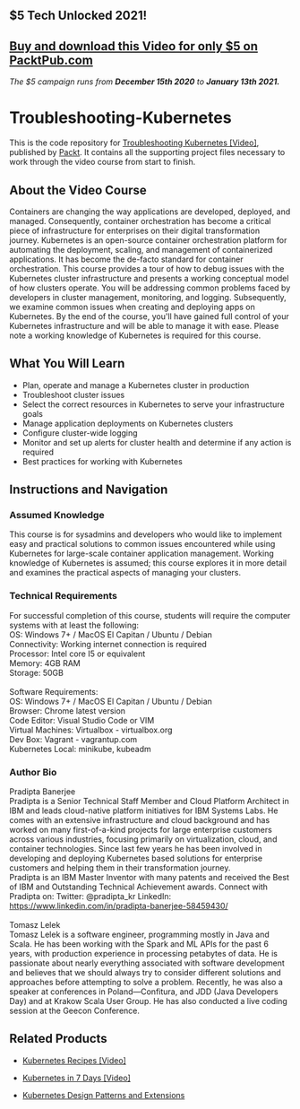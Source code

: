 ## $5 Tech Unlocked 2021!
[Buy and download this Video for only $5 on PacktPub.com](https://www.packtpub.com/product/troubleshooting-kubernetes-video/9781788992220)
-----
*The $5 campaign         runs from __December 15th 2020__ to __January 13th 2021.__*

# Troubleshooting-Kubernetes

This is the code repository for [Troubleshooting Kubernetes [Video]](https://www.packtpub.com/cloud-networking/troubleshooting-kubernetes-video), published by [Packt](https://www.packtpub.com/?utm_source=github). It contains all the supporting project files necessary to work through the video course from start to finish.

## About the Video Course
Containers are changing the way applications are developed, deployed, and managed. Consequently, container orchestration has become a critical piece of infrastructure for enterprises on their digital transformation journey. Kubernetes is an open-source container orchestration platform for automating the deployment, scaling, and management of containerized applications. It has become the de-facto standard for container orchestration.
This course provides a tour of how to debug issues with the Kubernetes cluster infrastructure and presents a working conceptual model of how clusters operate. You will be addressing common problems faced by developers in cluster management, monitoring, and logging. Subsequently, we examine common issues when creating and deploying apps on Kubernetes.
By the end of the course, you'll have gained full control of your Kubernetes infrastructure and will be able to manage it with ease.
Please note a working knowledge of Kubernetes is required for this course.


<H2>What You Will Learn</H2>
<DIV class=book-info-will-learn-text>
<UL>
<LI>Plan, operate and manage a Kubernetes cluster in production
<LI>Troubleshoot cluster issues
<LI>Select the correct resources in Kubernetes to serve your infrastructure goals
<LI>Manage application deployments on Kubernetes clusters
<LI>Configure cluster-wide logging
<LI>Monitor and set up alerts for cluster health and determine if any action is required
<LI>Best practices for working with Kubernetes
</LI></UL></DIV>

## Instructions and Navigation
### Assumed Knowledge
This course is for sysadmins and developers who would like to implement easy and practical solutions to common issues encountered while using Kubernetes for large-scale container application management. Working knowledge of Kubernetes is assumed; this course explores it in more detail and examines the practical aspects of managing your clusters.	

### Technical Requirements
For successful completion of this course, students will require the computer systems with at least the following:<br/>
OS: Windows 7+ / MacOS El Capitan / Ubuntu / Debian <br/>
Connectivity: Working internet connection is required <br/>
Processor: Intel core I5 or equivalent<br/>
Memory: 4GB RAM<br/>
Storage: 50GB<br/><br/>
Software Requirements:<br/>
OS: Windows 7+ / MacOS El Capitan / Ubuntu / Debian<br/>
Browser: Chrome latest version<br/>
Code Editor: Visual Studio Code or VIM<br/>
Virtual Machines: Virtualbox - virtualbox.org<br/>
Dev Box: Vagrant - vagrantup.com<br/>
Kubernetes Local: minikube, kubeadm<br/>

### Author Bio
Pradipta Banerjee<br/>
Pradipta is a Senior Technical Staff Member and Cloud Platform Architect in IBM and leads cloud-native platform initiatives for IBM Systems Labs. He comes with an extensive infrastructure and cloud background and has worked on many first-of-a-kind projects for large enterprise customers across various industries, focusing primarily on virtualization, cloud, and container technologies. Since last few years he has been involved in developing and deploying Kubernetes based solutions for enterprise customers and helping them in their transformation journey.<br/>
Pradipta is an IBM Master Inventor with many patents and received the Best of IBM and Outstanding Technical Achievement awards. Connect with Pradipta on: Twitter: @pradipta_kr LinkedIn: https://www.linkedin.com/in/pradipta-banerjee-58459430/<br/><br/>
Tomasz Lelek<br>
Tomasz Lelek is a software engineer, programming mostly in Java and Scala. He has been working with the Spark and ML APIs for the past 6 years, with production experience in processing petabytes of data. He is passionate about nearly everything associated with software development and believes that we should always try to consider different solutions and approaches before attempting to solve a problem. Recently, he was also a speaker at conferences in Poland—Confitura, and JDD (Java Developers Day) and at Krakow Scala User Group. He has also conducted a live coding session at the Geecon Conference.<br/>





## Related Products
* [Kubernetes Recipes [Video]](https://www.packtpub.com/networking-and-servers/kubernetes-recipes-video)

* [Kubernetes in 7 Days [Video]](https://www.packtpub.com/virtualization-and-cloud/kubernetes-7-days-video)

* [Kubernetes Design Patterns and Extensions](https://www.packtpub.com/virtualization-and-cloud/kubernetes-design-patterns-and-extensions)
